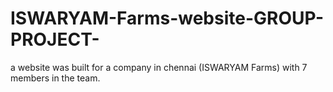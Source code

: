 # ISWARYAM-Farms-website-GROUP-PROJECT-
a website was built for a company in chennai (ISWARYAM Farms) with 7 members in the team.
